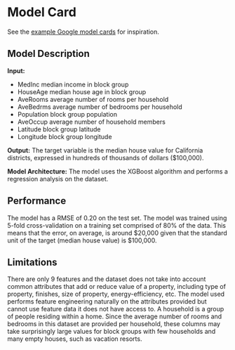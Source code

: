 # Model Card

See the [example Google model cards](https://modelcards.withgoogle.com/model-reports) for inspiration. 

## Model Description

**Input:** 
- MedInc        median income in block group
- HouseAge      median house age in block group
- AveRooms      average number of rooms per household
- AveBedrms     average number of bedrooms per household
- Population    block group population
- AveOccup      average number of household members
- Latitude      block group latitude
- Longitude     block group longitude

**Output:** 
The target variable is the median house value for California districts,
expressed in hundreds of thousands of dollars ($100,000).

**Model Architecture:** 
The model uses the XGBoost algorithm and performs a regression analysis on the dataset.

## Performance

The model has a RMSE of 0.20 on the test set. The model was trained using 5-fold cross-validation on a training set comprised of 80% of the data. This means that the error, on average, is around $20,000 given that the standard unit of the target (median house value) is $100,000.

## Limitations

There are only 9 features and the dataset does not take into account common attributes that add or reduce value of a property, including type of property, finishes, size of property, energy-efficiency, etc. The model used performs feature engineering naturally on the attributes provided but cannot use feature data it does not have access to. 
A household is a group of people residing within a home. Since the average
number of rooms and bedrooms in this dataset are provided per household, these
columns may take surprisingly large values for block groups with few households
and many empty houses, such as vacation resorts.


